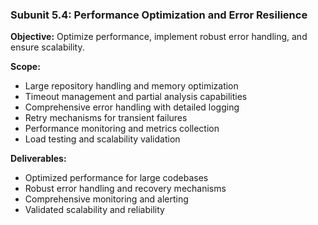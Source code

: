 ### Subunit 5.4: Performance Optimization and Error Resilience
**Objective:** Optimize performance, implement robust error handling, and ensure scalability.

**Scope:**
- Large repository handling and memory optimization
- Timeout management and partial analysis capabilities
- Comprehensive error handling with detailed logging
- Retry mechanisms for transient failures
- Performance monitoring and metrics collection
- Load testing and scalability validation

**Deliverables:**
- Optimized performance for large codebases
- Robust error handling and recovery mechanisms
- Comprehensive monitoring and alerting
- Validated scalability and reliability